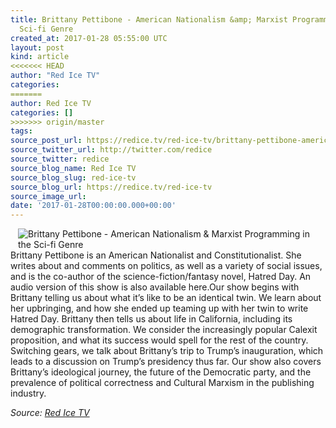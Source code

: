 ```yaml
---
title: Brittany Pettibone - American Nationalism &amp; Marxist Programming in the
  Sci-fi Genre
created_at: 2017-01-28 05:55:00 UTC
layout: post
kind: article
<<<<<<< HEAD
author: "Red Ice TV"
categories: 
=======
author: Red Ice TV
categories: []
>>>>>>> origin/master
tags: 
source_post_url: https://redice.tv/red-ice-tv/brittany-pettibone-american-nationalism-and-marxist-programming-in-the-sci-fi-genre
source_twitter_url: http://twitter.com/redice
source_twitter: redice
source_blog_name: Red Ice TV
source_blog_slug: red-ice-tv
source_blog_url: https://redice.tv/red-ice-tv
source_image_url: 
date: '2017-01-28T00:00:00.000+00:00'
---
```

<img align="left" hspace="12" alt="Brittany Pettibone - American Nationalism &amp; Marxist Programming in the Sci-fi Genre" src="https://rdice.net/a/c/t/17/R314-170127-brittanypettibone.9cd7b47f.jpg"> Brittany Pettibone is an American Nationalist and Constitutionalist. She writes about and comments on politics, as well as a variety of social issues, and is the co-author of the science-fiction/fantasy novel, Hatred Day.
An audio version of this show is also available here.Our show begins with Brittany telling us about what it&rsquo;s like to be an identical twin. We learn about her upbringing, and how she ended up teaming up with her twin to write Hatred Day. Brittany then tells us about life in California, including its demographic transformation. We consider the increasingly popular Calexit proposition, and what its success would spell for the rest of the country. Switching gears, we talk about Brittany&rsquo;s trip to Trump&rsquo;s inauguration, which leads to a discussion on Trump&rsquo;s presidency thus far. Our show also covers Brittany&rsquo;s ideological journey, the future of the Democratic party, and the prevalence of political correctness and Cultural Marxism in the publishing industry.<div class="">
    <i>Source: <a href="https://redice.tv/red-ice-tv">Red Ice TV</a></i>
</div>
